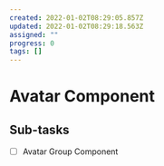 ```yaml
---
created: 2022-01-02T08:29:05.857Z
updated: 2022-01-02T08:29:18.563Z
assigned: ""
progress: 0
tags: []
---
```


# Avatar Component

## Sub-tasks

- [ ] Avatar Group Component
